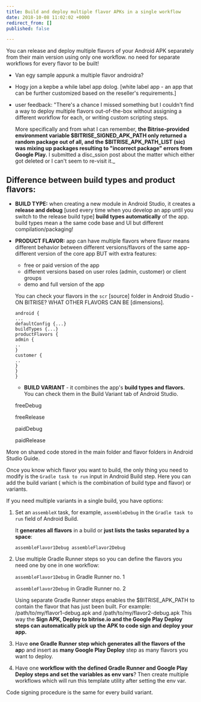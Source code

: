 ```yaml
---
title: Build and deploy multiple flavor APKs in a single workflow
date: 2018-10-08 11:02:02 +0000
redirect_from: []
published: false

---
```

You can release and deploy multiple flavors of your Android APK separately from their main version using only one workflow. no need for separate workflows for every flavor to be built!

* Van egy sample appunk a multiple flavor androidra?
* Hogy jon a kepbe a while label app dolog. \[white label app - an app that can be further customized based on the reseller's requirements.\]
* user feedback: "There's a chance I missed something but I couldn't find a way to deploy multiple flavors out-of-the-box without assigning a different workflow for each, or writing custom scripting steps.

  More specifically and from what I can remember, **the Bitrise-provided environment variable $BITRISE_SIGNED_APK_PATH only returned a random package out of all, and the $BITRISE_APK_PATH_LIST (sic) was mixing up packages resulting to "incorrect package" errors from Google Play.** I submitted a disc_ssion post about the matter which either got deleted or I can't seem to re-visit it._

## Difference between build types and product flavors:

* **BUILD TYPE:** when creating a new module in Android Studio, it creates a **release and debug** \[used every time when you develop an app until you switch to the release build type\] **build types automatically** of the app. build types mean a the same code base and UI but different compilation/packaging!
* **PRODUCT FLAVOR:** app can have multiple flavors where flavor means different behavior between different versions/flavors of the same app- different version of the core app BUT with extra features:
  * free or paid version of the app
  * different versions based on user roles (admin, customer) or client groups
  * demo and full version of the app

  You can check your flavors in the `scr` \[source\] folder in Android Studio - ON BITRISE? WHAT OTHER FLAVORS CAN BE \[dimensions\].

      android {
      ...
      defaultConfig {...}
      buildTypes {...}
      productFlavors {
      admin {
      ..
      }
      customer {
      ..
      }
      }
      }
  * **BUILD VARIANT** - it combines the app's **build types and flavors.** You can check them in the Build Variant tab of Android Studio.

  freeDebug

  freeRelease

  paidDebug

  paidRelease

More on shared code stored in the main folder and flavor folders in Android Studio Guide.

Once you know which flavor you want to build, the only thing you need to modify is the `Gradle task to run` input in Android Build step. Here you can add the build variant ( which is the combination of build type and flavor) or variants.

If you need multiple variants in a single build, you have options:

1. Set an `assembleX` task, for example, `assembleDebug` in the `Gradle task to run` field of Android Build.

   It **generates all flavors** in a build or **just lists the tasks separated by a 		space**:

   `assembleFlavor1Debug assembleFlavor2Debug`
2. Use multiple Gradle Runner steps so you can define the flavors you need one by one in one workflow:

   `assembleFlavor1Debug` in Gradle Runner no. 1

   `assembleFlavor2Debug` in Gradle Runner no. 2

   Using separate Gradle Runner steps enables the $BITRISE_APK_PATH to contain the 		flavor that has just been built. For example: /path/to/my/flavor1-debug.apk and 		/path/to/my/flavor2-debug.apk This way the **Sign APK, Deploy to bitrise.io and the 	Google Play Deploy steps can automatically pick up the APK to code sign and deploy 		your app.**
3. Have **one Gradle Runner step which generates all the flavors of the ap**p and insert as **many Google Play Deploy** step as many flavors you want to deploy.
4. Have one **workflow with the defined Gradle Runner and Google Play Deploy steps and set the variables as env vars**? Then create multiple workflows which will run this template utility after setting the env var.

Code signing procedure is the same for every build variant.
